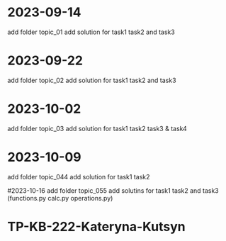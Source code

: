 # 2023-09-14
add folder topic_01
add solution for task1 task2 and task3

# 2023-09-22
add folder topic_02
add solution for task1 task2 and task3

# 2023-10-02
add folder topic_03
add solution for task1 task2 task3 & task4

# 2023-10-09
add folder topic_044
add solution for task1 task2 

#2023-10-16
add folder topic_055
add solutins for task1 task2 and task3 (functions.py calc.py operations.py)

# TP-KB-222-Kateryna-Kutsyn
